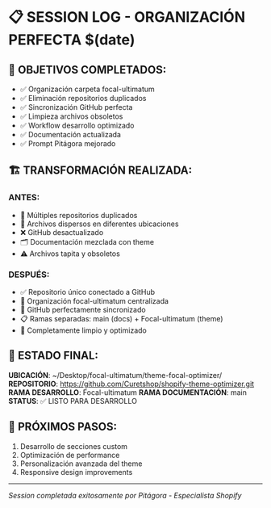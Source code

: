 # 📋 SESSION LOG - ORGANIZACIÓN PERFECTA $(date)

## 🎯 OBJETIVOS COMPLETADOS:
- ✅ Organización carpeta focal-ultimatum
- ✅ Eliminación repositorios duplicados
- ✅ Sincronización GitHub perfecta
- ✅ Limpieza archivos obsoletos
- ✅ Workflow desarrollo optimizado
- ✅ Documentación actualizada
- ✅ Prompt Pitágora mejorado

## 🏗️ TRANSFORMACIÓN REALIZADA:

### ANTES:
- 🔄 Múltiples repositorios duplicados
- 📂 Archivos dispersos en diferentes ubicaciones
- ❌ GitHub desactualizado
- 🗂️ Documentación mezclada con theme
- ⚠️ Archivos tapita y obsoletos

### DESPUÉS:
- ✅ Repositorio único conectado a GitHub
- 📁 Organización focal-ultimatum centralizada
- 🔄 GitHub perfectamente sincronizado
- 📋 Ramas separadas: main (docs) + Focal-ultimatum (theme)
- 🧹 Completamente limpio y optimizado

## 🎯 ESTADO FINAL:
**UBICACIÓN**: ~/Desktop/focal-ultimatum/theme-focal-optimizer/
**REPOSITORIO**: https://github.com/Curetshop/shopify-theme-optimizer.git
**RAMA DESARROLLO**: Focal-ultimatum
**RAMA DOCUMENTACIÓN**: main
**STATUS**: ✅ LISTO PARA DESARROLLO

## 🚀 PRÓXIMOS PASOS:
1. Desarrollo de secciones custom
2. Optimización de performance
3. Personalización avanzada del theme
4. Responsive design improvements

---
*Session completada exitosamente por Pitágora - Especialista Shopify*
